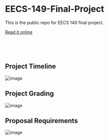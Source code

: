 # EECS-149-Final-Project

This is the public repo for EECS 149 final project.

[Read it online](https://berkeley-7.gitbook.io/pro/) 



<p>&nbsp;</p>
<p>&nbsp;</p>

## Project Timeline
![image](https://github.com/jimchen2/EECS-149-Final-Project/assets/123833550/203c344d-8ea0-4e29-bcda-fbc39cd2cde2)
## Project Grading
![image](https://github.com/jimchen2/EECS-149-Final-Project/assets/123833550/56243308-1d9e-4659-ad4b-89df1fee2cd2)
## Proposal Requirements
![image](https://github.com/jimchen2/EECS-149-Final-Project/assets/123833550/56c66ddc-9b77-4f73-91a3-79ba3f75356b)



